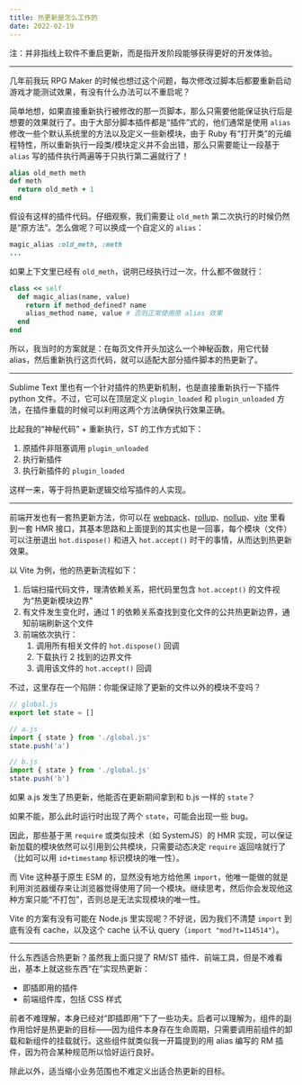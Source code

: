 ```yaml
---
title: 热更新是怎么工作的
date: 2022-02-19
---
```


注：并非指线上软件不重启更新，而是指开发阶段能够获得更好的开发体验。

---

几年前我玩 RPG Maker 的时候也想过这个问题，每次修改过脚本后都要重新启动游戏才能测试效果，有没有什么办法可以不重启呢？

简单地想，如果直接重新执行被修改的那一页脚本，那么只需要他能保证执行后是想要的效果就行了。由于大部分脚本插件都是<q>插件</q>式的，他们通常是使用 `alias` 修改一些个默认系统里的方法以及定义一些新模块，由于 Ruby 有<q>打开类</q>的元编程特性，所以重新执行一段类/模块定义并不会出错，那么只需要能让一段基于 `alias` 写的插件执行两遍等于只执行第二遍就行了！

```rb
alias old_meth meth
def meth
  return old_meth + 1
end
```

假设有这样的插件代码。仔细观察，我们需要让 `old_meth` 第二次执行的时候仍然是<q>原方法</q>。怎么做呢？可以换成一个自定义的 `alias`：

```rb
magic_alias :old_meth, :meth
...
```

如果上下文里已经有 `old_meth`，说明已经执行过一次，什么都不做就行：

```rb
class << self
  def magic_alias(name, value)
    return if method_defined? name
    alias_method name, value # 否则正常使用原 alias 效果
  end
end
```

所以，我当时的方案就是：在每页文件开头加这么一个神秘函数，用它代替 alias，然后重新执行这页代码，就可以适配大部分插件脚本的热更新了。

---

Sublime Text 里也有一个针对插件的热更新机制，也是直接重新执行一下插件 python 文件。不过，它可以在顶层定义 `plugin_loaded` 和 `plugin_unloaded` 方法，在插件重载的时候可以利用这两个方法确保执行效果正确。

比起我的<q>神秘代码</q> + 重新执行，ST 的工作方式如下：

1. 原插件非阻塞调用 `plugin_unloaded`
2. 执行新插件
3. 执行新插件的 `plugin_loaded`

这样一来，等于将热更新逻辑交给写插件的人实现。

---

前端开发也有一套热更新方法，你可以在 [webpack](https://webpack.js.org/concepts/hot-module-replacement/)、[rollup](https://github.com/rixo/rollup-plugin-hot)、[nollup](https://github.com/PepsRyuu/nollup/blob/master/docs/nollup-hooks.md)、[vite](https://vitejs.dev/guide/features.html#hot-module-replacement) 里看到一套 HMR 接口，其基本思路和上面提到的其实也是一回事，每个模块（文件）可以注册退出 `hot.dispose()` 和进入 `hot.accept()` 时干的事情，从而达到热更新效果。

以 Vite 为例，他的热更新流程如下：

1. 后端扫描代码文件，理清依赖关系，把代码里包含 `hot.accept()` 的文件视为<q>热更新模块边界</q>
2. 有文件发生变化时，通过 1 的依赖关系查找到变化文件的公共热更新边界，通知前端刷新这个文件
3. 前端依次执行：
   1. 调用所有相关文件的 `hot.dispose()` 回调
   2. 下载执行 2 找到的边界文件
   3. 调用该文件的 `hot.accept()` 回调

不过，这里存在一个陷阱：你能保证除了更新的文件以外的模块不变吗？

```js
// global.js
export let state = []

// a.js
import { state } from './global.js'
state.push('a')

// b.js
import { state } from './global.js'
state.push('b')
```

如果 a.js 发生了热更新，他能否在更新期间拿到和 b.js 一样的 `state`？

如果不能，那么此时运行时出现了两个 `state`，可能会出现一些 bug。

因此，那些基于黑 `require` 或类似技术（如 SystemJS）的 HMR 实现，可以保证新加载的模块依然可以引用到公共模块，只需要动态决定 `require` 返回啥就行了（比如可以用 `id+timestamp` 标识模块的唯一性）。

而 Vite 这种基于原生 ESM 的，显然没有地方给他黑 `import`，他唯一能做的就是利用浏览器缓存来让浏览器觉得使用了同一个模块。继续思考，然后你会发现他这种方案只能<q>不打包</q>，否则总是无法实现模块的唯一性。

Vite 的方案有没有可能在 Node.js 里实现呢？不好说，因为我们不清楚 `import` 到底有没有 cache，以及这个 cache 认不认 query（`import "mod?t=114514"`）。

---

什么东西适合热更新？虽然我上面只提了 RM/ST 插件、前端工具，但是不难看出，基本上就这些东西<q>在</q>实现热更新：

- 即插即用的插件
- 前端组件库，包括 CSS 样式

前者不难理解，本身已经对<q>即插即用</q>下了一些功夫。后者可以理解为，组件的副作用恰好是热更新的目标——因为组件本身存在生命周期，只需要调用前组件的卸载和新组件的挂载就行。这些组件就类似我一开篇提到的用 alias 编写的 RM 插件，因为符合某种规范所以恰好运行良好。

除此以外，适当缩小业务范围也不难定义出适合热更新的目标。

